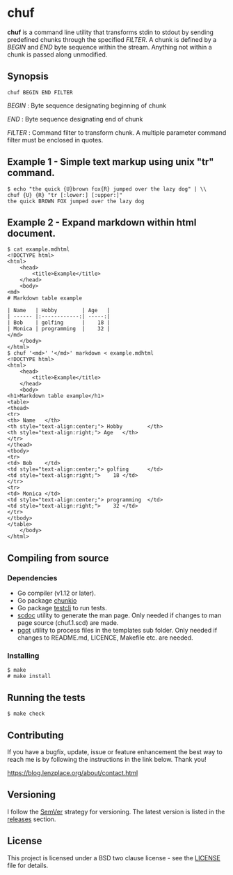 # chuf

**chuf** is a command line utility that transforms stdin to stdout by sending
predefined chunks through the specified _FILTER_.  A chunk is defined by a
_BEGIN_ and _END_ byte sequence within the stream. Anything not within a chunk
is passed along unmodified.

## Synopsis

```text
chuf BEGIN END FILTER
```

_BEGIN_ : Byte sequence designating beginning of chunk

_END_ : Byte sequence designating end of chunk

_FILTER_ : Command filter to transform chunk. A multiple parameter command
filter must be enclosed in quotes.

## Example 1 - Simple text markup using unix "tr" command.

```text
$ echo "the quick {U}brown fox{R} jumped over the lazy dog" | \\
chuf {U} {R} "tr [:lower:] [:upper:]"
the quick BROWN FOX jumped over the lazy dog
```

## Example 2 - Expand markdown within html document.

```text
$ cat example.mdhtml
<!DOCTYPE html>
<html>
    <head>
        <title>Example</title>
    </head>
    <body>
<md>
# Markdown table example

| Name   | Hobby        | Age   |
| ------ |:------------:| -----:|
| Bob    | golfing      |    18 |
| Monica | programming  |    32 |
</md>
    </body>
</html>
$ chuf '<md>' '</md>' markdown < example.mdhtml
<!DOCTYPE html>
<html>
    <head>
        <title>Example</title>
    </head>
    <body>
<h1>Markdown table example</h1>
<table>
<thead>
<tr>
<th> Name   </th>
<th style="text-align:center;"> Hobby        </th>
<th style="text-align:right;"> Age   </th>
</tr>
</thead>
<tbody>
<tr>
<td> Bob    </td>
<td style="text-align:center;"> golfing      </td>
<td style="text-align:right;">    18 </td>
</tr>
<tr>
<td> Monica </td>
<td style="text-align:center;"> programming  </td>
<td style="text-align:right;">    32 </td>
</tr>
</tbody>
</table>
    </body>
</html>
```

## Compiling from source

### Dependencies

* Go compiler (v1.12 or later).
* Go package [chunkio](https://git.lenzplace.org/lenzj/chunkio)
* Go package [testcli](https://git.lenzplace.org/lenzj/testcli) to run tests.
* [scdoc](https://git.sr.ht/~sircmpwn/scdoc/) utility to generate the man page.
  Only needed if changes to man page source (chuf.1.scd) are made.
* [pgot](https://git.lenzplace.org/lenzj/pgot) utility to process files in the templates sub
  folder.  Only needed if changes to README.md, LICENCE, Makefile etc. are
  needed.

### Installing

```text
$ make
# make install
```

## Running the tests

```text
$ make check
```

## Contributing

If you have a bugfix, update, issue or feature enhancement the best way to reach
me is by following the instructions in the link below.  Thank you!

<https://blog.lenzplace.org/about/contact.html>


## Versioning

I follow the [SemVer](http://semver.org/) strategy for versioning. The latest
version is listed in the [releases](/lenzj/chuf/releases) section. 


## License

This project is licensed under a BSD two clause license - see the
[LICENSE](LICENSE) file for details.


<!-- vim:set ts=4 sw=4 et tw=80: -->
